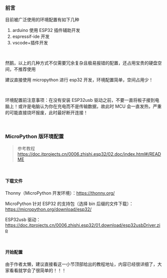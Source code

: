 ### 前言

目前被广泛使用的环境配置有如下几种

1. arduino 使用 ESP32 插件辅助开发
2. espressif-ide 开发
3. vscode+插件开发

<br>

然鹅，以上的几种方式不仅需要冗余复杂且极易报错的配置，还占用宝贵的硬盘空间，不推荐使用

建议直接使用 micropython 进行 esp32 开发，环境配置简单，空间占用少！

<br>

环境配置前注意事项：在没有安装 ESP32usb 驱动之前，不要一直将板子接到电脑上！或许是电脑认为你在充电而不是传输数据，故此时 MCU 会一直发热，严重的可能直接烧坏报废，此时最好断开连接！

<br>

### MicroPython 版环境配置

> 参考教程 https://doc.itprojects.cn/0006.zhishi.esp32/02.doc/index.html#/README

<br>

#### 下载文件

Thonny（MicroPython 开发环境）：https://thonny.org/

MicroPython 针对 ESP32 的支持包（选择 bin 后缀的文件下载）：https://micropython.org/download/esp32/

ESP32usb 驱动：https://doc.itprojects.cn/0006.zhishi.esp32/01.download/esp32usbDriver.zip

<br>

#### 开始配置

由于作者太懒，建议直接看这一小节顶部给出的教程地址，内容已经很详细了，大家看看就学会了很简单的！！！

<br>
